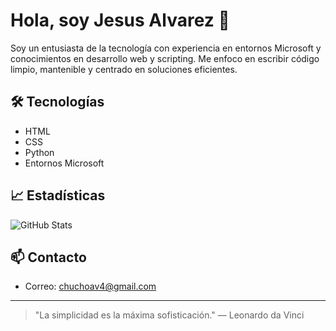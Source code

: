 # Hola, soy Jesus Alvarez 👋

Soy un entusiasta de la tecnología con experiencia en entornos Microsoft y conocimientos en desarrollo web y scripting. Me enfoco en escribir código limpio, mantenible y centrado en soluciones eficientes.

## 🛠 Tecnologías

- HTML  
- CSS  
- Python  
- Entornos Microsoft

## 📈 Estadísticas

![GitHub Stats](https://github-readme-stats.vercel.app/api?username=chuchoav4&show_icons=true&hide_title=true&theme=graywhite&hide_border=true)

## 📫 Contacto

- Correo: [chuchoav4@gmail.com](mailto:chuchoav4@gmail.com)

---

> "La simplicidad es la máxima sofisticación." — Leonardo da Vinci

